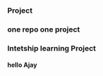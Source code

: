 <h3>Project</h3>
<h3>one repo one project</h3>
<h3>Intetship learning Project</h3>
<h4>hello Ajay</h4>
